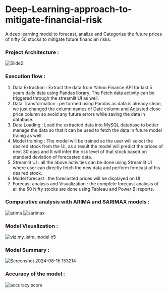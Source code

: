 # Deep-Learning-approach-to-mitigate-financial-risk

A deep learning model to forecast, analize and Categorize the future prices of nifty 50 stocks to mitigate future financian risks.


### Project Architecture : 
![Slide2](https://github.com/user-attachments/assets/0471166e-afec-4682-852b-a57d8824d350)

### Execution flow : 
1. Data Extraction : Extract the data from Yahoo Finance API for last 5 years daily data using Pandas library. The Fetch data activity can be triggered through the streamlit UI as well.
2. Data Transformation : performed using Pandas as data is already clean, we just changed the column names of Date column and Adjusted close price column so avoid any future errors while saving the data in database.
3. Data Loading : Load the extracted data into MySQL database to better manage the data so that it can be used to fetch the data in future model trainig as well
4. Model training : The model will be trained as the user will select the desired stock from the UI, as a result the model will predict the prices of next 30 days and It will infer the risk level of that stock based on standard deviation of forecasted data.
5. Streamlit UI : all the above activities can be done using Streamlit UI where user can directly fetch the new data and perform forecast of his desired stock.
6. Model forecast : the forecasted prices will be displayed on UI
7. Forecast analysis and Visualization : the complete forecast analysis of all the 50 Nifty stocks are done using Tableau and Power BI reports.

### Comparative analysis with ARIMA and SARIMAX models : 
![arima](https://github.com/user-attachments/assets/f0c4962f-6287-47dd-94b0-76d4f5319163)
  ![sarimax](https://github.com/user-attachments/assets/82c78b80-624a-402a-994d-ac610418c23b)

### Model Visualization : 
![viz my_lstm_model h5](https://github.com/user-attachments/assets/2db8af45-e3f5-493e-add3-f42c184689fe)

### Model Summary : 
![Screenshot 2024-08-15 153214](https://github.com/user-attachments/assets/56a39415-afa3-4e4f-8ae9-c37c52ced7fc)

### Accuracy of the model : 
![accuracy score](https://github.com/user-attachments/assets/8c94c261-9bc7-43b3-85b7-5e45286276df)
